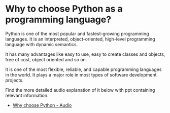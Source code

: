 # Why to choose Python as a programming language? 



Python is one of the most popular and fastest-growing programming languages.
It is an interpreted, object-oriented, high-level programming language with dynamic semantics.

It has many advantages like easy to use, easy to create classes and objects, free of cost, object oriented and so on.

It is one of the most flexible, reliable, and capable programming languages in the world.
It plays a major role in most types of software development projects.


Find the more detailed audio explanation of it below with ppt containing relevant information.

 
- [Why choose Python - Audio](https://drive.google.com/drive/folders/1uHZH2a-Zc839EXcrVhMPd0bALRRwzUDQ?usp=sharing) 




